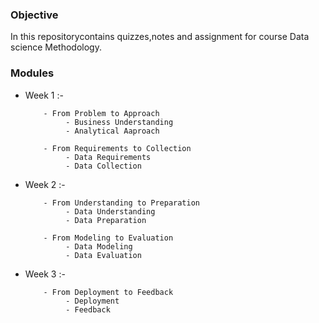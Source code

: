 ### Objective 
In this repositorycontains quizzes,notes and assignment for course Data science Methodology.

### Modules 

- Week 1 :-

          - From Problem to Approach
               - Business Understanding 
               - Analytical Aaproach 
 
          - From Requirements to Collection 
               - Data Requirements 
               - Data Collection

- Week 2 :-

          - From Understanding to Preparation 
               - Data Understanding 
               - Data Preparation
 
          - From Modeling to Evaluation 
               - Data Modeling 
               - Data Evaluation 

- Week 3 :-

          - From Deployment to Feedback 
               - Deployment 
               - Feedback 

